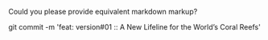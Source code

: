 Could you please provide equivalent markdown markup?

git commit -m 'feat: version#01 :: A New Lifeline for the World’s Coral Reefs'